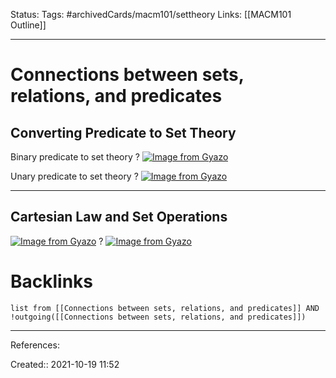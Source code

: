 Status: 
Tags: #archivedCards/macm101/settheory 
Links: [[MACM101 Outline]]
___
# Connections between sets, relations, and predicates
## Converting Predicate to Set Theory

Binary predicate to set theory
?
[![Image from Gyazo](https://i.gyazo.com/a5e1743b16abd1a84a1fdd7c09ec266c.png)](https://gyazo.com/a5e1743b16abd1a84a1fdd7c09ec266c)
<!--SR:!2022-02-05,61,270-->

Unary predicate to set theory
?
[![Image from Gyazo](https://i.gyazo.com/efde75ce8a0e8c12e4672dcb2a99d38f.png)](https://gyazo.com/efde75ce8a0e8c12e4672dcb2a99d38f)
<!--SR:!2022-01-16,42,198-->

___
## Cartesian Law and Set Operations

[![Image from Gyazo](https://i.gyazo.com/45becdb83531313ef35d134b59e2a00d.png)](https://gyazo.com/45becdb83531313ef35d134b59e2a00d)
?
[![Image from Gyazo](https://i.gyazo.com/8692546c6a201f4003500c97c51d14b0.png)](https://gyazo.com/8692546c6a201f4003500c97c51d14b0)
<!--SR:!2021-12-11,5,144-->

# Backlinks
```dataview
list from [[Connections between sets, relations, and predicates]] AND !outgoing([[Connections between sets, relations, and predicates]])
```
___
References:

Created:: 2021-10-19 11:52
